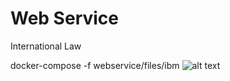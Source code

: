 # Web Service
International Law

docker-compose -f webservice/files/ibm
![alt text](https://www.fmpolice.com/ImageRepository/Document?documentID=1385)
